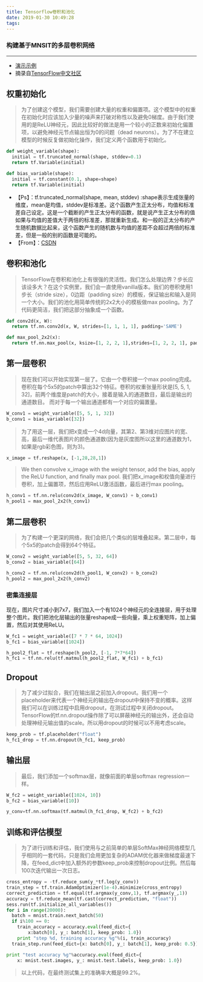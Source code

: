 ```yaml
---
title: Tensorflow卷积和池化
date: 2019-01-30 10:49:28
tags:
---
```

### 构建基于MNSIT的多层卷积网络
***
* [演示示例](MNIST_Conv&Pool.py)
* 摘录自[TensorFlow中文社区](http://tensorfly.cn/tfdoc/tutorials/mnist_pros.html)
## 权重初始化
> 为了创建这个模型，我们需要创建大量的权重和偏置项。这个模型中的权重在初始化时应该加入少量的噪声来打破对称性以及避免0梯度。由于我们使用的是ReLU神经元，因此比较好的做法是用一个较小的正数来初始化偏置项，以避免神经元节点输出恒为0的问题（dead neurons）。为了不在建立模型的时候反复做初始化操作，我们定义两个函数用于初始化。
>
``` py
def weight_variable(shape):
  initial = tf.truncated_normal(shape, stddev=0.1)
  return tf.Variable(initial)

def bias_variable(shape):
  initial = tf.constant(0.1, shape=shape)
  return tf.Variable(initial)
```
* 【Ps】：tf.truncated_normal(shape, mean, stddev) :shape表示生成张量的维度，mean是均值，stddev是标准差。这个函数产生正太分布，均值和标准差自己设定。这是一个截断的产生正太分布的函数，就是说产生正太分布的值如果与均值的差值大于两倍的标准差，那就重新生成。和一般的正太分布的产生随机数据比起来，这个函数产生的随机数与均值的差距不会超过两倍的标准差，但是一般的别的函数是可能的。
* 【From】：[CSDN](https://blog.csdn.net/UESTC_C2_403/article/details/72235565?utm_source=copy )

## 卷积和池化

> TensorFlow在卷积和池化上有很强的灵活性。我们怎么处理边界？步长应该设多大？在这个实例里，我们会一直使用vanilla版本。我们的卷积使用1步长（stride size），0边距（padding size）的模板，保证输出和输入是同一个大小。我们的池化用简单传统的2x2大小的模板做max pooling。为了代码更简洁，我们把这部分抽象成一个函数。
``` py
def conv2d(x, W):
  return tf.nn.conv2d(x, W, strides=[1, 1, 1, 1], padding='SAME')

def max_pool_2x2(x):
  return tf.nn.max_pool(x, ksize=[1, 2, 2, 1],strides=[1, 2, 2, 1], padding='SAME')
```
## 第一层卷积

> 现在我们可以开始实现第一层了。它由一个卷积接一个max pooling完成。卷积在每个5x5的patch中算出32个特征。卷积的权重张量形状是[5, 5, 1, 32]，前两个维度是patch的大小，接着是输入的通道数目，最后是输出的通道数目。 而对于每一个输出通道都有一个对应的偏置量。
``` py
W_conv1 = weight_variable([5, 5, 1, 32])
b_conv1 = bias_variable([32])
```
>为了用这一层，我们把x变成一个4d向量，其第2、第3维对应图片的宽、高，最后一维代表图片的颜色通道数(因为是灰度图所以这里的通道数为1，如果是rgb彩色图，则为3)。
```py
x_image = tf.reshape(x, [-1,28,28,1])
```
> We then convolve x_image with the weight tensor, add the bias, apply the ReLU function, and finally max pool. 我们把x_image和权值向量进行卷积，加上偏置项，然后应用ReLU激活函数，最后进行max pooling。
``` py
h_conv1 = tf.nn.relu(conv2d(x_image, W_conv1) + b_conv1)
h_pool1 = max_pool_2x2(h_conv1)
```
## 第二层卷积

> 为了构建一个更深的网络，我们会把几个类似的层堆叠起来。第二层中，每个5x5的patch会得到64个特征。
``` py
W_conv2 = weight_variable([5, 5, 32, 64])
b_conv2 = bias_variable([64])

h_conv2 = tf.nn.relu(conv2d(h_pool1, W_conv2) + b_conv2)
h_pool2 = max_pool_2x2(h_conv2)
```
### 密集连接层

现在，图片尺寸减小到7x7，我们加入一个有1024个神经元的全连接层，用于处理整个图片。我们把池化层输出的张量reshape成一些向量，乘上权重矩阵，加上偏置，然后对其使用ReLU。
``` py
W_fc1 = weight_variable([7 * 7 * 64, 1024])
b_fc1 = bias_variable([1024])

h_pool2_flat = tf.reshape(h_pool2, [-1, 7*7*64])
h_fc1 = tf.nn.relu(tf.matmul(h_pool2_flat, W_fc1) + b_fc1)
```
## Dropout

> 为了减少过拟合，我们在输出层之前加入dropout。我们用一个placeholder来代表一个神经元的输出在dropout中保持不变的概率。这样我们可以在训练过程中启用dropout，在测试过程中关闭dropout。 TensorFlow的tf.nn.dropout操作除了可以屏蔽神经元的输出外，还会自动处理神经元输出值的scale。所以用dropout的时候可以不用考虑scale。
``` py
keep_prob = tf.placeholder("float")
h_fc1_drop = tf.nn.dropout(h_fc1, keep_prob)
```
## 输出层

> 最后，我们添加一个softmax层，就像前面的单层softmax regression一样。
``` py
W_fc2 = weight_variable([1024, 10])
b_fc2 = bias_variable([10])

y_conv=tf.nn.softmax(tf.matmul(h_fc1_drop, W_fc2) + b_fc2)
```
## 训练和评估模型
> 为了进行训练和评估，我们使用与之前简单的单层SoftMax神经网络模型几乎相同的一套代码，只是我们会用更加复杂的ADAM优化器来做梯度最速下降，在feed_dict中加入额外的参数keep_prob来控制dropout比例。然后每100次迭代输出一次日志。
``` py
cross_entropy = -tf.reduce_sum(y_*tf.log(y_conv))
train_step = tf.train.AdamOptimizer(1e-4).minimize(cross_entropy)
correct_prediction = tf.equal(tf.argmax(y_conv,1), tf.argmax(y_,1))
accuracy = tf.reduce_mean(tf.cast(correct_prediction, "float"))
sess.run(tf.initialize_all_variables())
for i in range(20000):
  batch = mnist.train.next_batch(50)
  if i%100 == 0:
    train_accuracy = accuracy.eval(feed_dict={
        x:batch[0], y_: batch[1], keep_prob: 1.0})
    print "step %d, training accuracy %g"%(i, train_accuracy)
  train_step.run(feed_dict={x: batch[0], y_: batch[1], keep_prob: 0.5})

print "test accuracy %g"%accuracy.eval(feed_dict={
    x: mnist.test.images, y_: mnist.test.labels, keep_prob: 1.0})
```
> 以上代码，在最终测试集上的准确率大概是99.2%。